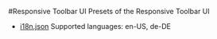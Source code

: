 #Responsive Toolbar UI
Presets of the Responsive Toolbar UI

- [i18n.json](i18n.json) Supported languages: en-US, de-DE
